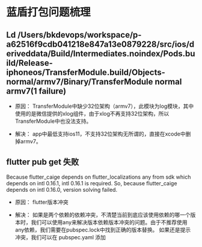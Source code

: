# 蓝盾打包问题梳理

## Ld /Users/bkdevops/workspace/p-a62516f9cdb041218e847a13e0879228/src/ios/deriveddata/Build/Intermediates.noindex/Pods.build/Release-iphoneos/TransferModule.build/Objects-normal/armv7/Binary/TransferModule normal armv7(1 failure)

* 原因：
    TransferModule中缺少32位架构（armv7），此模块为log模块，其中使用的是微信提供的xlog组件，由于xlog不再支持32位架构，所以TransferModule中也没法支持。

* 解决：
    app中最低支持ios11，不支持32位架构无所谓的，直接在xcode中删掉armv7。

## flutter pub get 失败 

Because flutter_caige depends on flutter_localizations any from sdk which depends on intl 0.16.1, intl 0.16.1 is required.
So, because flutter_caige depends on intl 0.16.0, version solving failed.
    
* 原因：
    flutter版本冲突

* 解决：
    如果是两个依赖的依赖冲突，不清楚当前到底应该使用依赖的哪一个版本时，我们可以使用any来解决版本依赖版本冲突的问题。由于不推荐使用any依赖，我们需要在pubspec.lock中找到正确的版本替换。
如果还是提示冲突，我们可以在 pubspec.yaml 添加